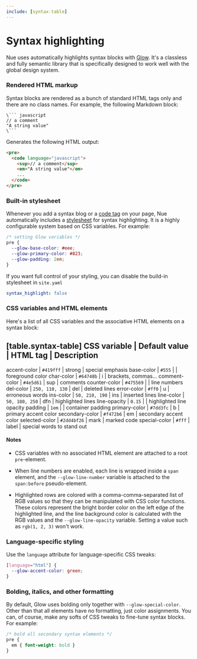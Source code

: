 ```yaml
---
include: [syntax-table]
---
```


# Syntax highlighting
Nue uses automatically highlights syntax blocks with [Glow](/blog/introducing-glow/). It's a classless and fully semantic library that is specifically designed to work well with the global design system.



### Rendered HTML markup
Syntax blocks are rendered as a bunch of standard HTML tags only and there are no class names. For example, the following Markdown block:


```
\``` javascript
// a comment
"A string value"
\```
```

Generates the following HTML output:


```html
<pre>
  <code language="javascript">
    <sup>// a comment</sup>
    <em>"A string value"</em>
    ...
  </code>
</pre>
```


### Built-in stylesheet
Whenever you add a syntax blog or a [code tag](tags.html#code) on your page, Nue automatically includes a [stylesheet](//github.com/nuejs/nue/blob/dev/packages/glow/css/dark.css) for syntax highlighting. It is a highly configurable system based on CSS variables. For example:

```css
/* setting Glow variables */
pre {
  --glow-base-color: #eee;
  --glow-primary-color: #823;
  --glow-padding: 2em;
}
```


If you want full control of your styling, you can disable the build-in stylesheet in `site.yaml`

```yaml
syntax_highlight: false
```


### CSS variables and HTML elements
Here's a list of all CSS variables and the associative HTML elements on a syntax block:

[table.syntax-table]
  CSS variable     | Default value    | HTML tag | Description
  ---------
  accent-color     | `#419fff`        | strong   | special emphasis
  base-color       | `#555`           |          | foreground color
  char-color       | `#64748b`        | i        | brackets, commas...
  comment-color    | `#4e5d61`        | sup      | comments
  counter-color    | `#475569`        |          | line numbers
  del-color        | `250, 110, 130`  | del      | deleted lines
  error-color      | `#ff0`           | u        | erroneous words
  ins-color        | `50, 210, 190`   | ins      | inserted lines
  line-color       | `50, 180, 250`   | dfn      | highlighted lines
  line-opacity     | `0.15`           |          | highlighted line opacity
  padding          | `1em`            |          | container padding
  primary-color    | `#7dd3fc`        | b        | primary accent color
  secondary-color  | `#f472b6`        | em       | secondary accent color
  selected-color   | `#2dd4bf26`      | mark     | marked code
  special-color    | `#fff`           | label    | special words to stand out


#### Notes

- CSS variables with no associated HTML element are attached to a root `pre`-element.

- When line numbers are enabled, each line is wrapped inside a `span` element, and the `--glow-line-number` variable is attached to the `span:before` pseudo-element.

- Highlighted rows are colored with a comma-comma-separated list of RGB values so that they can be manipulated with CSS color functions. These colors represent the bright border color on the left edge of the highlighted line, and the line background color is calculated with the RGB values and the `--glow-line-opacity` variable. Setting a value such as `rgb(1, 2, 3)` won't work.


### Language-specific styling
Use the `language` attribute for language-specific CSS tweaks:

```css
[language="html"] {
  --glow-accent-color: green;
}
```

### Bolding, italics, and other formatting
By default, Glow uses bolding only together with `--glow-special-color`. Other than that all elements have no formatting, just color assignments. You can, of course, make any softs of CSS tweaks to fine-tune syntax blocks. For example:

```css
/* bold all secondary syntax elements */
pre {
  em { font-weight: bold }
}
```
